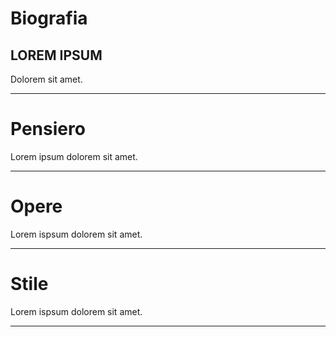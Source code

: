 # Biografia
## LOREM IPSUM
Dolorem sit amet.

---
# Pensiero
Lorem ipsum dolorem sit amet.

---
# Opere
Lorem ispsum dolorem sit amet.

--- 
# Stile
Lorem ispsum dolorem sit amet.

---
